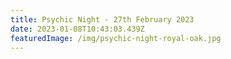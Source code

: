 ```yaml
---
title: Psychic Night - 27th February 2023
date: 2023-01-08T10:43:03.439Z
featuredImage: /img/psychic-night-royal-oak.jpg
---
```

